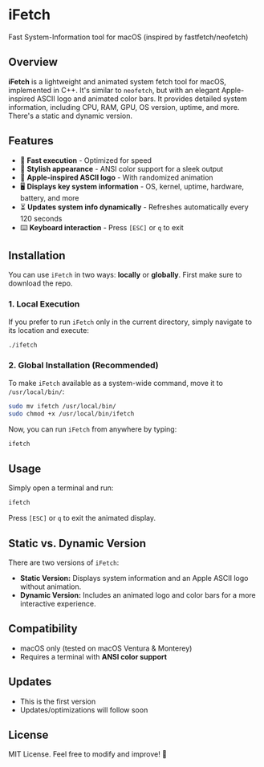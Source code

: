 # iFetch
Fast System-Information tool for macOS (inspired by fastfetch/neofetch)

## Overview
**iFetch** is a lightweight and animated system fetch tool for macOS, implemented in C++. It's similar to `neofetch`, but with an elegant Apple-inspired ASCII logo and animated color bars. It provides detailed system information, including CPU, RAM, GPU, OS version, uptime, and more. There's a static and dynamic version.

## Features
- 🚀 **Fast execution** - Optimized for speed
- 🎨 **Stylish appearance** - ANSI color support for a sleek output
- 🍏 **Apple-inspired ASCII logo** - With randomized animation
- 🖥️ **Displays key system information** - OS, kernel, uptime, hardware, battery, and more
- ⏳ **Updates system info dynamically** - Refreshes automatically every 120 seconds
- ⌨️ **Keyboard interaction** - Press `[ESC]` or `q` to exit

## Installation
You can use `iFetch` in two ways: **locally** or **globally**.
First make sure to download the repo.

### 1. Local Execution
If you prefer to run `iFetch` only in the current directory, simply navigate to its location and execute:
```bash
./ifetch
```

### 2. Global Installation (Recommended)
To make `iFetch` available as a system-wide command, move it to `/usr/local/bin/`:
```bash
sudo mv ifetch /usr/local/bin/
sudo chmod +x /usr/local/bin/ifetch
```
Now, you can run `iFetch` from anywhere by typing:
```bash
ifetch
```

## Usage
Simply open a terminal and run:
```bash
ifetch
```
Press `[ESC]` or `q` to exit the animated display.

## Static vs. Dynamic Version
There are two versions of `iFetch`:
- **Static Version:** Displays system information and an Apple ASCII logo without animation.
- **Dynamic Version:** Includes an animated logo and color bars for a more interactive experience.

## Compatibility
- macOS only (tested on macOS Ventura & Monterey)
- Requires a terminal with **ANSI color support**

## Updates
- This is the first version
- Updates/optimizations will follow soon

## License
MIT License. Feel free to modify and improve! 🚀
